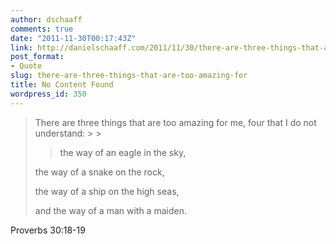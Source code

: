 ```yaml
---
author: dschaaff
comments: true
date: "2011-11-30T00:17:43Z"
link: http://danielschaaff.com/2011/11/30/there-are-three-things-that-are-too-amazing-for/
post_format:
- Quote
slug: there-are-three-things-that-are-too-amazing-for
title: No Content Found
wordpress_id: 350
---
```


<blockquote>There are three things that are too amazing for me, four that I do not understand:
> 
> 


> 
> the way of an eagle in the sky,  

  the way of a snake on the rock,  

the way of a ship on the high seas,  

  and the way of a man with a maiden.
> 
> </blockquote>





Proverbs 30:18-19
